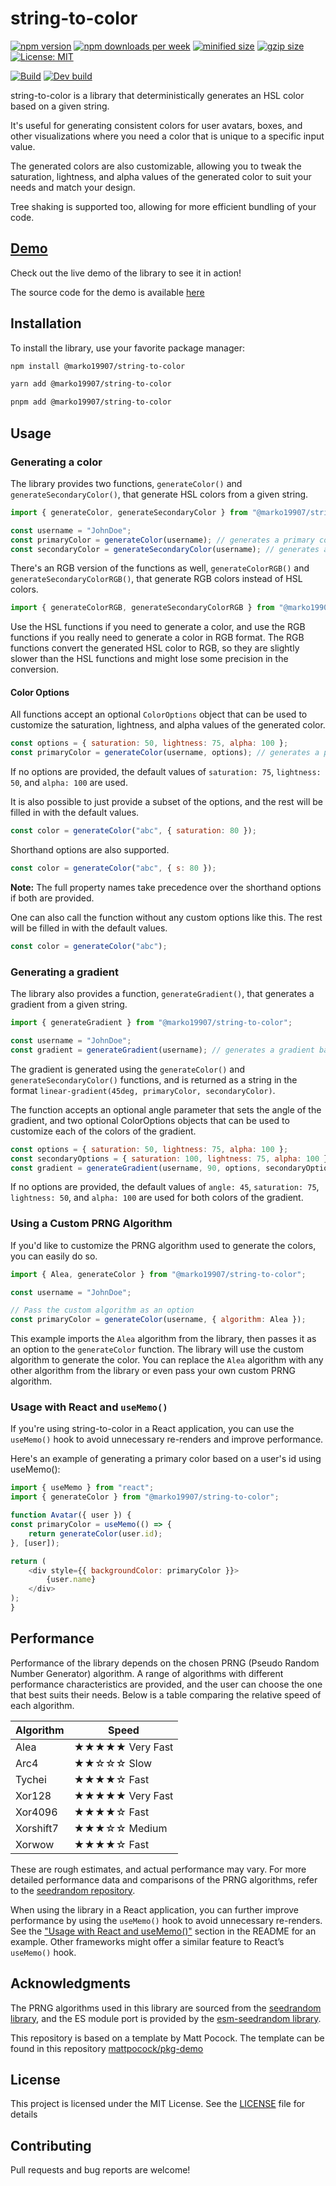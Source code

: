 # string-to-color

[![npm version](https://img.shields.io/npm/v/@marko19907/string-to-color.svg)](https://www.npmjs.com/package/@marko19907/string-to-color)
[![npm downloads per week](https://badgen.net/npm/dw/@marko19907/string-to-color)](https://www.npmjs.com/package/@marko19907/string-to-color)
[![minified size](https://badgen.net/bundlephobia/min/@marko19907/string-to-color?label=minified)](https://bundlephobia.com/result?p=@marko19907/string-to-color)
[![gzip size](https://badgen.net/bundlephobia/minzip/@marko19907/string-to-color?label=gzipped)](https://bundlephobia.com/result?p=@marko19907/string-to-color)
[![License: MIT](https://img.shields.io/badge/License-MIT-yellow.svg)](https://opensource.org/licenses/MIT)

[![Build](https://github.com/Marko19907/string-to-color/actions/workflows/main.yml/badge.svg?branch=main&label=Build)](https://github.com/Marko19907/string-to-color/actions/workflows/main.yml)
[![Dev build](https://github.com/Marko19907/string-to-color/actions/workflows/main.yml/badge.svg?branch=dev&label=Dev%20build)](https://github.com/Marko19907/string-to-color/actions/workflows/main.yml)


string-to-color is a library that deterministically generates an HSL color based on a given string.

It's useful for generating consistent colors for user avatars, boxes, and other visualizations where you need
a color that is unique to a specific input value. 

The generated colors are also customizable, allowing you to tweak the saturation, lightness, and alpha values of the generated color to suit your needs and match your design.

Tree shaking is supported too, allowing for more efficient bundling of your code.

## [Demo](https://marko19907.github.io/string-to-color-demo/)
Check out the live demo of the library to see it in action!

The source code for the demo is available [here](https://github.com/Marko19907/string-to-color-demo)

## Installation

To install the library, use your favorite package manager:

```bash
npm install @marko19907/string-to-color
```

```bash
yarn add @marko19907/string-to-color
```

```bash
pnpm add @marko19907/string-to-color
```

## Usage

### Generating a color

The library provides two functions, `generateColor()` and `generateSecondaryColor()`, that generate HSL colors from a given string.

```js
import { generateColor, generateSecondaryColor } from "@marko19907/string-to-color";

const username = "JohnDoe";
const primaryColor = generateColor(username); // generates a primary color based on the username
const secondaryColor = generateSecondaryColor(username); // generates a secondary color based on the username
```

There's an RGB version of the functions as well, `generateColorRGB()` and `generateSecondaryColorRGB()`, that generate RGB colors instead of HSL colors.

```js
import { generateColorRGB, generateSecondaryColorRGB } from "@marko19907/string-to-color";
```

Use the HSL functions if you need to generate a color, and use the RGB functions if you really need to generate a color in RGB format.
The RGB functions convert the generated HSL color to RGB, so they are slightly slower than the HSL functions and might lose some precision in the conversion.

#### Color Options

All functions accept an optional `ColorOptions` object that can be used to customize the
saturation, lightness, and alpha values of the generated color.

```js
const options = { saturation: 50, lightness: 75, alpha: 100 };
const primaryColor = generateColor(username, options); // generates a primary color with custom saturation, lightness, and alpha values
```

If no options are provided, the default values of `saturation: 75`, `lightness: 50`, and `alpha: 100` are used.

It is also possible to just provide a subset of the options, and the rest will be filled in with the default values.

```js
const color = generateColor("abc", { saturation: 80 }); 
```

Shorthand options are also supported.

```js
const color = generateColor("abc", { s: 80 }); 
```

**Note:** The full property names take precedence over the shorthand options if both are provided.

One can also call the function without any custom options like this. The rest will be filled in with the default values.

```js
const color = generateColor("abc");
```

### Generating a gradient

The library also provides a function, `generateGradient()`, that generates a gradient from a given string.

```js
import { generateGradient } from "@marko19907/string-to-color";

const username = "JohnDoe";
const gradient = generateGradient(username); // generates a gradient based on the username
```

The gradient is generated using the `generateColor()` and `generateSecondaryColor()` functions, and is returned as a string in the format `linear-gradient(45deg, primaryColor, secondaryColor)`.

The function accepts an optional angle parameter that sets the angle of the gradient, and two optional ColorOptions objects that can be used to customize each of the colors of the gradient.

```js
const options = { saturation: 50, lightness: 75, alpha: 100 };
const secondaryOptions = { saturation: 100, lightness: 75, alpha: 100 };
const gradient = generateGradient(username, 90, options, secondaryOptions); // generates a gradient with custom options and a 90 degree angle
```

If no options are provided, the default values of `angle: 45`, `saturation: 75`, `lightness: 50`, and `alpha: 100` are used for both colors of the gradient.

### Using a Custom PRNG Algorithm

If you'd like to customize the PRNG algorithm used to generate the colors, you can easily do so.

```js
import { Alea, generateColor } from "@marko19907/string-to-color";

const username = "JohnDoe";

// Pass the custom algorithm as an option
const primaryColor = generateColor(username, { algorithm: Alea });
```

This example imports the `Alea` algorithm from the library, then passes it as an option to the `generateColor` function. 
The library will use the custom algorithm to generate the color. 
You can replace the `Alea` algorithm with any other algorithm from the library or even pass your own custom PRNG algorithm.


### Usage with React and `useMemo()`

If you're using string-to-color in a React application, you can use the `useMemo()` hook to avoid unnecessary re-renders and improve performance.

Here's an example of generating a primary color based on a user's id using useMemo():

```js
import { useMemo } from "react";
import { generateColor } from "@marko19907/string-to-color";

function Avatar({ user }) {
const primaryColor = useMemo(() => {
    return generateColor(user.id);
}, [user]);

return (
    <div style={{ backgroundColor: primaryColor }}>
        {user.name}
    </div>
);
}
```

## Performance

Performance of the library depends on the chosen PRNG (Pseudo Random Number Generator) algorithm. 
A range of algorithms with different performance characteristics are provided, and the user can choose the one that best suits their needs.
Below is a table comparing the relative speed of each algorithm. 

| Algorithm | Speed           |
|-----------|-----------------|
| Alea      | ★★★★★ Very Fast |
| Arc4      | ★★☆☆☆ Slow      |
| Tychei    | ★★★★☆ Fast      |
| Xor128    | ★★★★★ Very Fast |
| Xor4096   | ★★★★☆ Fast      |
| Xorshift7 | ★★★☆☆ Medium    |
| Xorwow    | ★★★★☆ Fast      |

These are rough estimates, and actual performance may vary. 
For more detailed performance data and comparisons of the PRNG algorithms, refer to the [seedrandom repository](https://github.com/davidbau/seedrandom#other-fast-prng-algorithms).

When using the library in a React application, you can further improve performance by using the `useMemo()` hook to avoid unnecessary re-renders.
See the ["Usage with React and useMemo()"](#usage-with-react-and-usememo) section in the README for an example.
Other frameworks might offer a similar feature to React’s `useMemo()` hook.

## Acknowledgments

The PRNG algorithms used in this library are sourced from the [seedrandom library](https://github.com/davidbau/seedrandom#other-fast-prng-algorithms),
and the ES module port is provided by the [esm-seedrandom library](https://github.com/shanewholloway/js-esm-seedrandom).

This repository is based on a template by Matt Pocock.
The template can be found in this repository [mattpocock/pkg-demo](https://github.com/mattpocock/pkg-demo)

## License
This project is licensed under the MIT License. See the [LICENSE](LICENSE) file for details

## Contributing
Pull requests and bug reports are welcome! 
